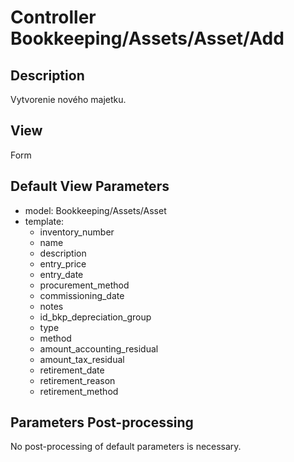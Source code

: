 # Controller Bookkeeping/Assets/Asset/Add

## Description

Vytvorenie nového majetku.

## View

Form

## Default View Parameters

* model: Bookkeeping/Assets/Asset
* template:
  * inventory_number
  * name
  * description
  * entry_price
  * entry_date
  * procurement_method
  * commissioning_date
  * notes
  * id_bkp_depreciation_group
  * type
  * method
  * amount_accounting_residual
  * amount_tax_residual
  * retirement_date
  * retirement_reason
  * retirement_method

## Parameters Post-processing

No post-processing of default parameters is necessary.
